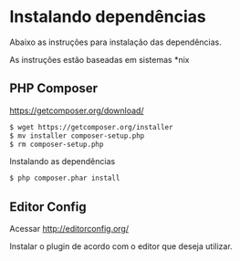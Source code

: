 # Instalando dependências

Abaixo as instruções para instalação das dependências.

As instruções estão baseadas em sistemas *nix

## PHP Composer

https://getcomposer.org/download/

```bash
$ wget https://getcomposer.org/installer
$ mv installer composer-setup.php
$ rm composer-setup.php
```

Instalando as dependências
```bash
$ php composer.phar install
```

## Editor Config

Acessar http://editorconfig.org/

Instalar o plugin de acordo com o editor que deseja utilizar.

